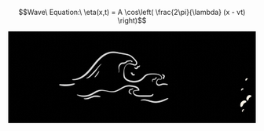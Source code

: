 ```math
Wave\ Equation:\ \eta(x,t) = A \cos\left( \frac{2\pi}{\lambda} (x - vt) \right)
```
![header image](https://github.com/Darya-Kaboodi/Darya-Kaboodi/blob/main/D_K.gif?raw=true)
